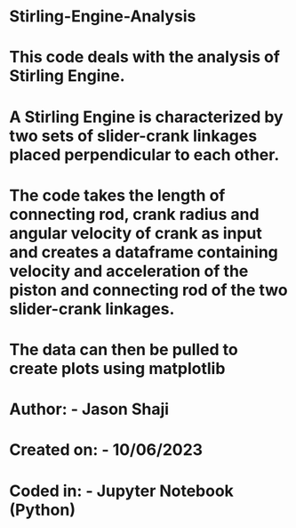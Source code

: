 # Stirling-Engine-Analysis
# This code deals with the analysis of Stirling Engine. 
# A Stirling Engine is characterized by two sets of slider-crank linkages placed perpendicular to each other.
# The code takes the length of connecting rod, crank radius and angular velocity of crank as input and creates a dataframe containing velocity and acceleration of the piston and connecting rod of the two slider-crank linkages.
# The data can then be pulled to create plots using matplotlib
# Author: - Jason Shaji
# Created on: - 10/06/2023
# Coded in: - Jupyter Notebook (Python)
